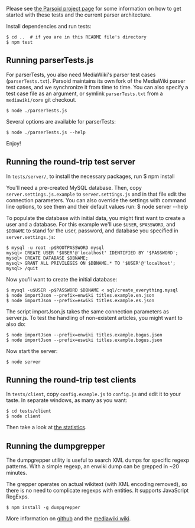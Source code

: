 Please see [the Parsoid project page](https://www.mediawiki.org/wiki/Parsoid)
for some information on how to get started with these tests and the current
parser architecture.

Install dependencies and run tests:

	$ cd ..  # if you are in this README file's directory
	$ npm test

Running parserTests.js
----------------------

For parserTests, you also need MediaWiki's parser test cases
(`parserTests.txt`).  Parsoid maintains its own fork of the MediaWiki
parser test cases, and we synchronize it from time to time.  You can
also specify a test case file as an argument, or symlink
`parserTests.txt` from a `mediawiki/core` git checkout.

	$ node ./parserTests.js

Several options are available for parserTests:

	$ node ./parserTests.js --help

Enjoy!

Running the round-trip test server
----------------------------------

In `tests/server/`, to install the necessary packages, run
	$ npm install

You'll need a pre-created MySQL database. Then, copy
`server.settings.js.example` to `server.settings.js` and in that file
edit the connection parameters. You can also override the settings
with command line options, to see them and their default values run:
	$ node server --help

To populate the database with initial data, you might first want to
create a user and a database.  For this example we'll use `$USER`,
`$PASSWORD`, and `$DBNAME` to stand for the user, password, and database
you specified in `server.settings.js`:

	$ mysql -u root -p$ROOTPASSWORD mysql
	mysql> CREATE USER '$USER'@'localhost' IDENTIFIED BY '$PASSWORD';
	mysql> CREATE DATABASE $DBNAME;
	mysql> GRANT ALL PRIVILEGES ON $DBNAME.* TO '$USER'@'localhost';
	mysql> /quit

Now you'll want to create the initial database:

	$ mysql -u$USER -p$PASSWORD $DBNAME < sql/create_everything.mysql
	$ node importJson --prefix=enwiki titles.example.en.json
	$ node importJson --prefix=eswiki titles.example.es.json

The script importJson.js takes the same connection parameters as server.js. To
test the handling of non-existent articles, you might want to also do:

	$ node importJson --prefix=enwiki titles.example.bogus.json
	$ node importJson --prefix=eswiki titles.example.bogus.json

Now start the server:

	$ node server

Running the round-trip test clients
-----------------------------------

In `tests/client`, copy `config.example.js` to `config.js` and edit it to your
taste. In separate windows, as many as you want:

	$ cd tests/client
	$ node client

Then take a look at [the statistics](http://localhost:8001/).

Running the dumpgrepper
-----------------------

The dumpgrepper utility is useful to search XML dumps for specific regexp
patterns. With a simple regexp, an enwiki dump can be grepped in ~20 minutes.

The grepper operates on actual wikitext (with XML encoding removed), so there is
no need to complicate regexps with entities. It supports JavaScript RegExps.

	$ npm install -g dumpgrepper

More information on [github](https://github.com/wikimedia/dumpgrepper) and the
[mediawiki wiki](https://www.mediawiki.org/wiki/Parsoid/DumpGrepper).
